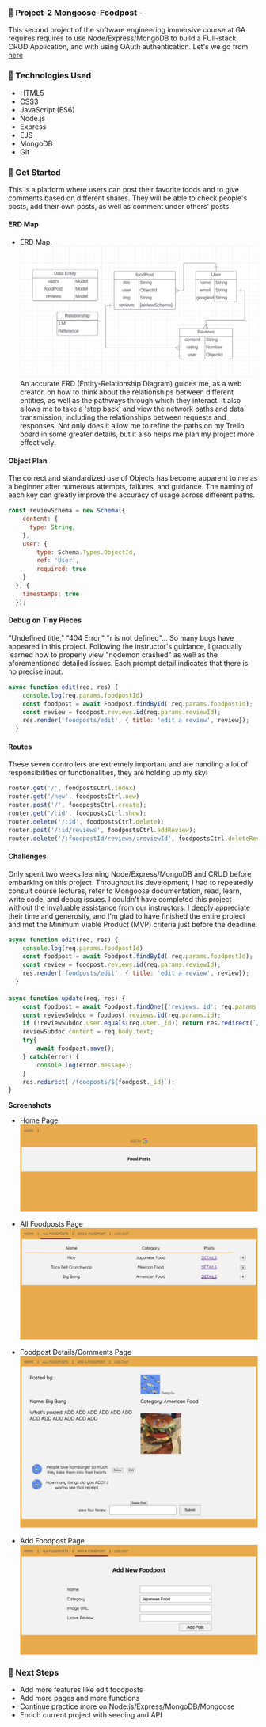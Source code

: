 ### 🚩 Project-2 Mongoose-Foodpost -  ###
This second project of the software engineering immersive course at GA requires requires to use Node/Express/MongoDB to build a FUll-stack CRUD Application, and with using OAuth authentication. Let's we go from <a href="https://mongoose-foodpost-3607c90f45c4.herokuapp.com/">here</a>

### 📝 Technologies Used ###
* HTML5
* CSS3
* JavaScript (ES6)
* Node.js
* Express
* EJS
* MongoDB
* Git

### 🌊 Get Started ###
This is a platform where users can post their favorite foods and to give comments based on different shares. They will be able to check people's posts, add their own posts, as well as comment under others' posts. 

#### ERD Map ####
- ERD Map.
<img src="./public/images/ERD.png"></img>
An accurate ERD (Entity-Relationship Diagram) guides me, as a web creator, on how to think about the relationships between different entities, as well as the pathways through which they interact. It also allows me to take a 'step back' and view the network paths and data transmission, including the relationships between requests and responses. Not only does it allow me to refine the paths on my Trello board in some greater details, but it also helps me plan my project more effectively.

#### Object Plan ####
The correct and standardized use of Objects has become apparent to me as a beginner after numerous attempts, failures, and guidance. The naming of each key can greatly improve the accuracy of usage across different paths.
```js
const reviewSchema = new Schema({
    content: {
      type: String,
    },
    user: {
        type: Schema.Types.ObjectId,
        ref: 'User',
        required: true
    }
  }, {
    timestamps: true
  });
```
#### Debug on Tiny Pieces ####
"Undefined title," "404 Error," "r is not defined"... So many bugs have appeared in this project. Following the instructor's guidance, I gradually learned how to properly view "nodemon crashed" as well as the aforementioned detailed issues. Each prompt detail indicates that there is no precise input.
```js
async function edit(req, res) {
    console.log(req.params.foodpostId)
    const foodpost = await Foodpost.findById( req.params.foodpostId);
    const review = foodpost.reviews.id(req.params.reviewId);
    res.render('foodposts/edit', { title: 'edit a review', review});
  }
```

#### Routes ####
These seven controllers are extremely important and are handling a lot of responsibilities or functionalities, they are holding up my sky!
```js
router.get('/', foodpostsCtrl.index)
router.get('/new', foodpostsCtrl.new)
router.post('/', foodpostsCtrl.create);
router.get('/:id', foodpostsCtrl.show);
router.delete('/:id', foodpostsCtrl.delete);
router.post('/:id/reviews', foodpostsCtrl.addReview);
router.delete('/:foodpostId/reviews/:reviewId', foodpostsCtrl.deleteReview);
```
#### Challenges ####
Only spent two weeks learning Node/Express/MongoDB and CRUD before embarking on this project. Throughout its development, I had to repeatedly consult course lectures, refer to Mongoose documentation, read, learn, write code, and debug issues. I couldn't have completed this project without the invaluable assistance from our instructors. I deeply appreciate their time and generosity, and I'm glad to have finished the entire project and met the Minimum Viable Product (MVP) criteria just before the deadline.
```js
async function edit(req, res) {
    console.log(req.params.foodpostId)
    const foodpost = await Foodpost.findById( req.params.foodpostId);
    const review = foodpost.reviews.id(req.params.reviewId);
    res.render('foodposts/edit', { title: 'edit a review', review});
  }
  
async function update(req, res) {
    const foodpost = await Foodpost.findOne({'reviews._id': req.params.id});
    const reviewSubdoc = foodpost.reviews.id(req.params.id);
    if (!reviewSubdoc.user.equals(req.user._id)) return res.redirect(`/foodposts/${foodpost._id}`);
    reviewSubdoc.content = req.body.text;
    try{
        await foodpost.save();
    } catch(error) {
        console.log(error.message);
    }
    res.redirect(`/foodposts/${foodpost._id}`);
}
```

**Screenshots**
- Home Page
<img src="./public/images/home.png"></img>

- All Foodposts Page
<img src="./public/images/allfoodposts.png"></img>

- Foodpost Details/Comments Page
<img src="./public/images/details.png"></img>

- Add Foodpost Page
<img src="./public/images/addfoodpost.png"></img>

### 🤔 Next Steps ###
- Add more features like edit foodposts
- Add more pages and more functions
- Continue practice more on Node.js/Express/MongoDB/Mongoose 
- Enrich current project with seeding and API 